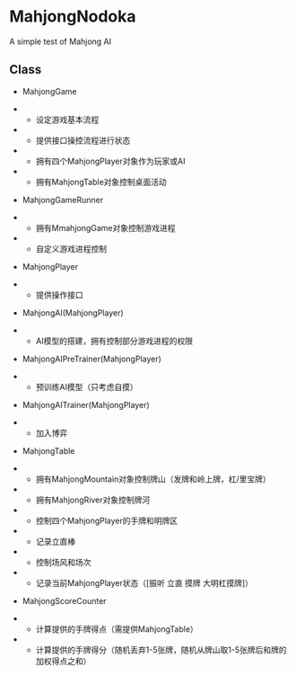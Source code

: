 # MahjongNodoka
A simple test of Mahjong AI

## Class

- MahjongGame
- - 设定游戏基本流程
- - 提供接口操控流程进行状态
- - 拥有四个MahjongPlayer对象作为玩家或AI
- - 拥有MahjongTable对象控制桌面活动

- MahjongGameRunner
- - 拥有MmahjongGame对象控制游戏进程
- - 自定义游戏进程控制

- MahjongPlayer
- - 提供操作接口

- MahjongAI(MahjongPlayer)
- - AI模型的搭建，拥有控制部分游戏进程的权限

- MahjongAIPreTrainer(MahjongPlayer)
- - 预训练AI模型（只考虑自摸）

- MahjongAITrainer(MahjongPlayer)
- - 加入博弈

- MahjongTable
- - 拥有MahjongMountain对象控制牌山（发牌和岭上牌，杠/里宝牌）
- - 拥有MahjongRiver对象控制牌河
- - 控制四个MahjongPlayer的手牌和明牌区
- - 记录立直棒
- - 控制场风和场次
- - 记录当前MahjongPlayer状态（\[振听 立直 摸牌 大明杠摸牌\]）

- MahjongScoreCounter
- - 计算提供的手牌得点（需提供MahjongTable）
- - 计算提供的手牌得分（随机丢弃1-5张牌，随机从牌山取1-5张牌后和牌的加权得点之和）
